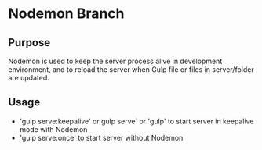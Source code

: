# Nodemon Branch

## Purpose
Nodemon is used to keep the server process alive in development environment, and to reload the server when Gulp file or files in server/folder are updated.

## Usage
* 'gulp serve:keepalive' or gulp serve' or 'gulp' to start server in keepalive mode with Nodemon
* 'gulp serve:once' to start server without Nodemon

